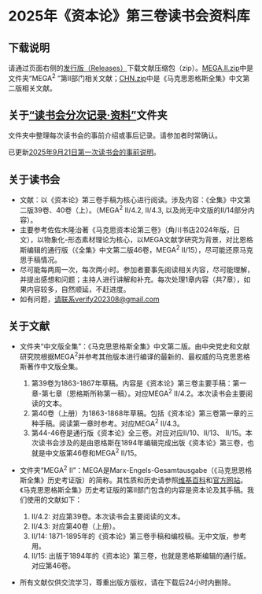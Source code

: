 # 2025年《资本论》第三卷读书会资料库
## 下载说明
请通过页面右侧的[发行版（Releases）](https://github.com/BH4FVB/Das-Kapital-Volume-III/releases/tag/20250919)下载文献压缩包（zip）。[MEGA.II.zip](https://github.com/BH4FVB/Das-Kapital-Volume-III/releases/tag/20250919#:~:text=5%20hours%20ago-,MEGA.II.zip,-sha256%3A5bf984da25f59ae63ab50cd6a5e5bf269ec3b89906358e6aa6860a92e736649c)中是文件夹“MEGA<sup>2</sup> ”第II部门相关文献；[CHN.zip](https://github.com/BH4FVB/Das-Kapital-Volume-III/releases/tag/20250919#:~:text=4-,CHN.zip,-sha256%3Aba9ef7aaf2f0fc166f77705b2c2b8fc7362a261c612a1354f6388a465ba5724a)中是《马克思恩格斯全集》中文第二版相关文献。

## 关于[“读书会分次记录·资料”](https://github.com/BH4FVB/Das-Kapital-Volume-III/tree/main/%E8%AF%BB%E4%B9%A6%E4%BC%9A%E5%88%86%E6%AC%A1%E8%AE%B0%E5%BD%95%C2%B7%E8%B5%84%E6%96%99)文件夹
文件夹中整理每次读书会的事前介绍或事后记录。请参加者时常确认。

已更新[2025年9月21日第一次读书会的事前说明](https://github.com/BH4FVB/Das-Kapital-Volume-III/blob/main/%E8%AF%BB%E4%B9%A6%E4%BC%9A%E5%88%86%E6%AC%A1%E8%AE%B0%E5%BD%95%C2%B7%E8%B5%84%E6%96%99/20250921.md)。

## 关于读书会
- 文献：以《资本论》第三卷手稿为核心进行阅读。涉及内容：《全集》中文第二版39卷、40卷（上）。（MEGA<sup>2</sup>  II/4.2, II/4.3, 以及尚无中文版的II/14部分内容）。
- 主要参考佐佐木隆治著《马克思资本论第三卷》（角川书店2024年版，日文），以物象化-形态素材理论为核心，以MEGA文献学研究为背景，对比恩格斯编辑的通行版（《全集》中文第二版46卷，MEGA<sup>2</sup>  II/15），尽可能还原马克思手稿情况。
- 尽可能每两周一次，每次两小时。参加者要事先阅读相关内容，尽可能理解，并提出感想和问题；主持人进行讲解和补充。每次处理1章内容（共7章），如果内容较多，自然顺延，不赶进度。
- 如有问题，请联系verify202308@gmail.com

## 关于文献
- 文件夹“中文版全集”：《马克思恩格斯全集》中文第二版。由中央党史和文献研究院根据MEGA<sup>2</sup>并参考其他版本进行编译的最新的、最权威的马克思恩格斯著作中文版全集。
    1. 第39卷为1863-1867年草稿。内容是《资本论》第三卷主要手稿：第一章-第七章（恩格斯所称第一稿）。对应MEGA<sup>2</sup> II/4.2。本次读书会主要阅读的文本。
    2. 第40卷（上册）为1863-1868年草稿。包括《资本论》第三卷第一章的三种手稿。阅读第一章时参考。对应MEGA<sup>2</sup> II/4.3。
    3. 第44-46卷是通行版《资本论》全三卷。对应对应II/10、II/13、 II/15。本次读书会涉及的是由恩格斯在1894年编辑完成出版《资本论》第三卷，也就是中文版第46卷和MEGA<sup>2</sup> II/15。

- 文件夹“MEGA<sup>2</sup>  II”：MEGA是Marx-Engels-Gesamtausgabe（《马克思恩格斯全集》历史考证版）的简称。其性质和历史请参照[维基百科](https://zh.wikipedia.org/wiki/%E9%A9%AC%E5%85%8B%E6%80%9D%E6%81%A9%E6%A0%BC%E6%96%AF%E5%85%A8%E9%9B%86%E5%8E%86%E5%8F%B2%E8%80%83%E8%AF%81%E7%89%88)和[官方网站](https://megadigital.bbaw.de/)。《马克思恩格斯全集》历史考证版的第II部门包含的内容是资本论及其手稿。我们使用的文献如下：
    1. II/4.2: 对应第39卷。本次读书会主要阅读的文本。
    2. II/4.3: 对应第40卷（上册）。
    3. II/14: 1871-1895年的《资本论》第三卷手稿和编校稿。无中文版，参考用。
    4. II/15: 出版于1894年的《资本论》第三卷，也就是恩格斯编辑的通行版。对应第46卷。
- 所有文献仅供交流学习，尊重出版方版权，请在下载后24小时内删除。
